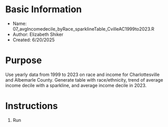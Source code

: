 # Basic Information

* Name: 07_avgIncomedecile_byRace_sparklineTable_CvilleAC1999to2023.R
* Author: Elizabeth Shiker
* Created: 6/20/2025

# Purpose
Use yearly data from 1999 to 2023 on race and income for Charlottesville and Albemarle County. Generate table with race/ethnicity, trend of average income decile with a sparkline, and average income decile in 2023. 

# Instructions

1. Run 